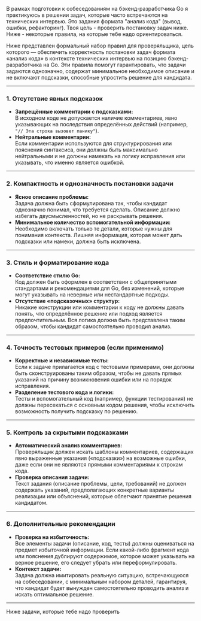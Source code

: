 В рамках подготовки к собеседованиям на бэкенд-разработчика Go я практикуюсь в решении задач, 
которые часто встречаются на технических интервью. Это задания формата "анализ кода" 
(вывод, ошибки, рефакторинг).
Твоя цель - проверить постановку задач ниже. 
Ниже - некоторые правила, на которые тебе надо ориентироваться.

Ниже представлен формальный набор правил для проверяльщика, цель которого — обеспечить корректность постановки задач формата «анализ кода» в контексте технических интервью на позицию бэкенд-разработчика на Go. Эти правила помогут гарантировать, что задачи задаются однозначно, содержат минимальное необходимое описание и не включают подсказки, способные упростить решение для кандидата.

---

### 1. Отсутствие явных подсказок

- **Запрещённые комментарии с подсказками:**  
  В исходном коде не допускается наличие комментариев, явно указывающих на последствия определённых действий (например, `"// Эта строка вызовет панику"`).  
- **Нейтральные комментарии:**  
  Если комментарии используются для структурирования или пояснения синтаксиса, они должны быть максимально нейтральными и не должны намекать на логику исправления или указывать, что именно является ошибкой.

---

### 2. Компактность и однозначность постановки задачи

- **Ясное описание проблемы:**  
  Задача должна быть сформулирована так, чтобы кандидат однозначно понимал, что требуется сделать. Описание должно избегать двусмысленностей, но не раскрывать решения.
- **Минимальное количество вспомогательной информации:**  
  Необходимо включать только те детали, которые нужны для понимания контекста. Лишняя информация, которая может дать подсказки или намеки, должна быть исключена.

---

### 3. Стиль и форматирование кода

- **Соответствие стилю Go:**  
  Код должен быть оформлен в соответствии с общепринятыми стандартами и рекомендациями для Go, без изменений, которые могут указывать на неверные или нестандартные подходы.
- **Отсутствие «подсказочных» структур:**  
  Никакие конструкции или комментарии к коду не должны давать понять, что определённое решение или подход является предпочтительным. Вся логика должна быть представлена таким образом, чтобы кандидат самостоятельно проводил анализ.

---

### 4. Точность тестовых примеров (если применимо)

- **Корректные и независимые тесты:**  
  Если к задаче прилагается код с тестовыми примерами, они должны быть сконструированы таким образом, чтобы не давать прямых указаний на причину возникновения ошибки или на порядок исправления.
- **Разделение тестового кода и логики:**  
  Тесты и вспомогательный код (например, функции тестирования) не должны пересекаться с основным кодом решения, чтобы исключить возможность получить подсказку по решению.

---

### 5. Контроль за скрытыми подсказками

- **Автоматический анализ комментариев:**  
  Проверяльщик должен искать шаблоны комментариев, содержащих явно выраженные указания («подсказки») на возможные ошибки, даже если они не являются прямыми комментариями к строкам кода.  
- **Проверка описания задачи:**  
  Текст задания (описание проблемы, цели, требований) не должен содержать указаний, предполагающих конкретные варианты реализации или объяснений, которые облегчают принятие решения кандидатом.

---

### 6. Дополнительные рекомендации

- **Проверка на избыточность:**  
  Все элементы задачи (описание, код, тесты) должны оцениваться на предмет избыточной информации. Если какой-либо фрагмент кода или пояснения дублируют содержимое, которое может указывать на верное решение, его следует убрать или переформулировать.
- **Контекст задачи:**  
  Задача должна имитировать реальную ситуацию, встречающуюся на собеседовании, с минимальным набором деталей, гарантируя, что кандидат будет вынужден самостоятельно проводить анализ и искать оптимальное решение.

---

Ниже задачи, которые тебе надо проверить
